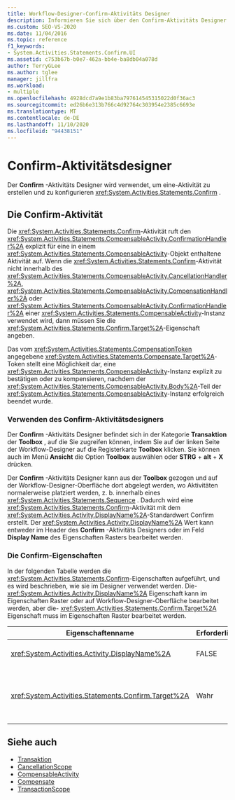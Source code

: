 ```yaml
---
title: Workflow-Designer-Confirm-Aktivitäts Designer
description: Informieren Sie sich über den Confirm-Aktivitäts Designer und darüber, wie Sie diesen Designer zum Erstellen und Konfigurieren einer Confirm-Aktivität verwenden können.
ms.custom: SEO-VS-2020
ms.date: 11/04/2016
ms.topic: reference
f1_keywords:
- System.Activities.Statements.Confirm.UI
ms.assetid: c753b67b-b0e7-462a-bb4e-ba8db04a078d
author: TerryGLee
ms.author: tglee
manager: jillfra
ms.workload:
- multiple
ms.openlocfilehash: 4928dcd7a9e1b83ba797614545315022d0f36ac3
ms.sourcegitcommit: ed26b6e313b766c4d92764c303954e2385c6693e
ms.translationtype: MT
ms.contentlocale: de-DE
ms.lasthandoff: 11/10/2020
ms.locfileid: "94438151"
---
```

# <a name="confirm-activity-designer"></a>Confirm-Aktivitätsdesigner

Der **Confirm** -Aktivitäts Designer wird verwendet, um eine-Aktivität zu erstellen und zu konfigurieren <xref:System.Activities.Statements.Confirm> .

## <a name="the-confirm-activity"></a>Die Confirm-Aktivität
 Die <xref:System.Activities.Statements.Confirm>-Aktivität ruft den <xref:System.Activities.Statements.CompensableActivity.ConfirmationHandler%2A> explizit für eine in einem <xref:System.Activities.Statements.CompensableActivity>-Objekt enthaltene Aktivität auf. Wenn die <xref:System.Activities.Statements.Confirm>-Aktivität nicht innerhalb des <xref:System.Activities.Statements.CompensableActivity.CancellationHandler%2A>, <xref:System.Activities.Statements.CompensableActivity.CompensationHandler%2A> oder <xref:System.Activities.Statements.CompensableActivity.ConfirmationHandler%2A> einer <xref:System.Activities.Statements.CompensableActivity>-Instanz verwendet wird, dann müssen Sie die <xref:System.Activities.Statements.Confirm.Target%2A>-Eigenschaft angeben.

 Das vom <xref:System.Activities.Statements.CompensationToken> angegebene <xref:System.Activities.Statements.Compensate.Target%2A>-Token stellt eine Möglichkeit dar, eine <xref:System.Activities.Statements.CompensableActivity>-Instanz explizit zu bestätigen oder zu kompensieren, nachdem der <xref:System.Activities.Statements.CompensableActivity.Body%2A>-Teil der <xref:System.Activities.Statements.CompensableActivity>-Instanz erfolgreich beendet wurde.

### <a name="using-the-confirm-activity-designer"></a>Verwenden des Confirm-Aktivitätsdesigners
 Der **Confirm** -Aktivitäts Designer befindet sich in der Kategorie **Transaktion** der **Toolbox** , auf die Sie zugreifen können, indem Sie auf der linken Seite der Workflow-Designer auf die Registerkarte **Toolbox** klicken. Sie können auch im Menü **Ansicht** die Option **Toolbox** auswählen oder **STRG** + **alt** + **X** drücken.

 Der **Confirm** -Aktivitäts Designer kann aus der **Toolbox** gezogen und auf der Workflow-Designer-Oberfläche dort abgelegt werden, wo Aktivitäten normalerweise platziert werden, z. b. innerhalb eines <xref:System.Activities.Statements.Sequence> . Dadurch wird eine <xref:System.Activities.Statements.Confirm>-Aktivität mit dem <xref:System.Activities.Activity.DisplayName%2A>-Standardwert Confirm erstellt. Der <xref:System.Activities.Activity.DisplayName%2A> Wert kann entweder im Header des **Confirm** -Aktivitäts Designers oder im Feld **Display Name** des Eigenschaften Rasters bearbeitet werden.

### <a name="the-confirm-properties"></a>Die Confirm-Eigenschaften
 In der folgenden Tabelle werden die <xref:System.Activities.Statements.Confirm>-Eigenschaften aufgeführt, und es wird beschrieben, wie sie im Designer verwendet werden. Die- <xref:System.Activities.Activity.DisplayName%2A> Eigenschaft kann im Eigenschaften Raster oder auf Workflow-Designer-Oberfläche bearbeitet werden, aber die- <xref:System.Activities.Statements.Confirm.Target%2A> Eigenschaft muss im Eigenschaften Raster bearbeitet werden.

|Eigenschaftenname|Erforderlich|Verwendung|
|-|--------------|-|
|<xref:System.Activities.Activity.DisplayName%2A>|FALSE|Gibt den optionalen Anzeigenamen der <xref:System.Activities.Statements.CancellationScope>-Aktivität an. Der Standardwert lautet Confirm.|
|<xref:System.Activities.Statements.Confirm.Target%2A>|Wahr|Gibt das <xref:System.Activities.InArgument%601>-Argument an, welches das <xref:System.Activities.Statements.CompensationToken>-Token für diese <xref:System.Activities.Statements.Confirm>-Aktivität enthält.|

## <a name="see-also"></a>Siehe auch

- [Transaktion](../workflow-designer/transaction-activity-designers.md)
- [CancellationScope](../workflow-designer/cancellationscope-activity-designer.md)
- [CompensableActivity](../workflow-designer/compensableactivity-activity-designer.md)
- [Compensate](../workflow-designer/compensate-activity-designer.md)
- [TransactionScope](../workflow-designer/transactionscope-activity-designer.md)